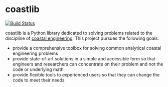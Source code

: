 # coastlib

[![Build Status](https://travis-ci.org/georgebv/coastlib.svg?branch=master)](https://travis-ci.org/georgebv/coastlib)

coastlib is a Python library dedicated to solving problems related to the discipline of [coastal engineering](https://en.wikipedia.org/wiki/Coastal_engineering). This project pursues the following goals:

- provide a comprehensive toolbox for solving common analytical coastal engineering problems
- provide state-of-art solutions in a simple and accessible form so that engineers and researchers can concentrate on their problem and not the code or underlying math
- provide flexible tools to experienced users so that they can change the code to meet their needs


